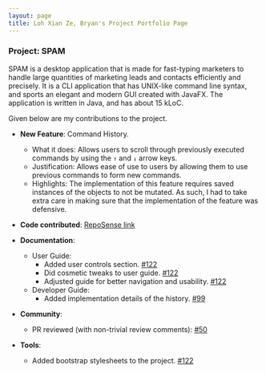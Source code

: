 ```yaml
---
layout: page
title: Loh Xian Ze, Bryan's Project Portfolio Page
---
```


### Project: SPAM

SPAM is a desktop application that is made for fast-typing marketers to handle large quantities of marketing leads and
contacts efficiently and precisely. It is a CLI application that has UNIX-like command line syntax, and sports an
elegant and modern GUI created with JavaFX. The application is written in Java, and has about 15 kLoC.

Given below are my contributions to the project.

* **New Feature**: Command History.
    * What it does: Allows users to scroll through previously executed commands by using the `↑` and `↓` arrow keys.
    * Justification: Allows ease of use to users by allowing them to use previous commands to form new commands.
    * Highlights: The implementation of this feature requires saved instances of the objects to not be mutated. As such,
                  I had to take extra care in making sure that the implementation of the feature was defensive.

* **Code contributed**: [RepoSense link](https://nus-cs2103-ay2122s1.github.io/tp-dashboard/?search=&sort=groupTitle&sortWithin=title&timeframe=commit&mergegroup=&groupSelect=groupByRepos&breakdown=true&checkedFileTypes=docs~functional-code~test-code~other&since=2021-09-17&tabOpen=true&tabType=authorship&tabAuthor=Anonymxtrix&tabRepo=AY2122S1-CS2103T-W13-2%2Ftp%5Bmaster%5D&authorshipIsMergeGroup=false&authorshipFileTypes=docs~functional-code~test-code~other&authorshipIsBinaryFileTypeChecked=false)

* **Documentation**:
    * User Guide:
        * Added user controls section. [\#122](https://github.com/AY2122S1-CS2103T-W13-2/tp/pull/122)
        * Did cosmetic tweaks to user guide. [\#122](https://github.com/AY2122S1-CS2103T-W13-2/tp/pull/122)
        * Adjusted guide for better navigation and usability. [\#122](https://github.com/AY2122S1-CS2103T-W13-2/tp/pull/122)
    * Developer Guide:
        * Added implementation details of the history. [\#99](https://github.com/AY2122S1-CS2103T-W13-2/tp/pull/99)

* **Community**:
    * PR reviewed (with non-trivial review comments): [#50](https://github.com/AY2122S1-CS2103T-W13-2/tp/pull/50)

* **Tools**:
    * Added bootstrap stylesheets to the project. [\#122](https://github.com/AY2122S1-CS2103T-W13-2/tp/pull/122)
